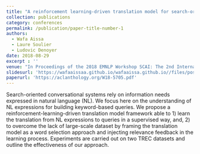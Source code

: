 ```yaml
---
title: "A reinforcement learning-driven translation model for search-oriented conversational systems"
collection: publications
category: conferences
permalink: /publication/paper-title-number-1
authors:
  - Wafa Aissa
  - Laure Soulier
  - Ludovic Denoyer
date: 2018-08-29
excerpt : ''
venue: "In Proceedings of the 2018 EMNLP Workshop SCAI: The 2nd International Workshop on Search-Oriented Conversational AI, pages 33–39, Brussels, Belgium. Association for Computational Linguistics."
slidesurl: 'https://wafaaissaa.github.io/wafaaissa.github.io//files/poster_SCAI_EMNLP.pdf'
paperurl: 'https://aclanthology.org/W18-5705.pdf'
---
```


Search-oriented conversational systems rely on information needs expressed in natural language (NL). We focus here on the understanding of NL expressions for building keyword-based queries. We propose a reinforcement-learning-driven translation model framework able to 1) learn the translation from NL expressions to queries in a supervised way, and, 2) to overcome the lack of large-scale dataset by framing the translation model as a word selection approach and injecting relevance feedback in the learning process. Experiments are carried out on two TREC datasets and outline the effectiveness of our approach.
